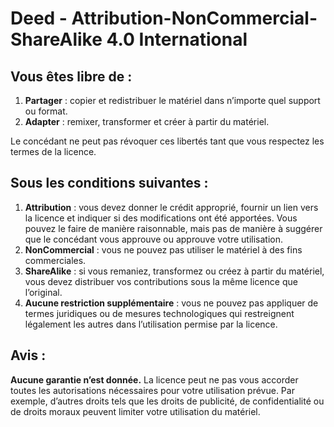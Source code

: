 # Deed - Attribution-NonCommercial-ShareAlike 4.0 International

## Vous êtes libre de :
1. **Partager** : copier et redistribuer le matériel dans n’importe quel support ou format.
2. **Adapter** : remixer, transformer et créer à partir du matériel.

Le concédant ne peut pas révoquer ces libertés tant que vous respectez les termes de la licence.

## Sous les conditions suivantes :
1. **Attribution** : vous devez donner le crédit approprié, fournir un lien vers la licence et indiquer si des modifications ont été apportées. Vous pouvez le faire de manière raisonnable, mais pas de manière à suggérer que le concédant vous approuve ou approuve votre utilisation.
2. **NonCommercial** : vous ne pouvez pas utiliser le matériel à des fins commerciales.
3. **ShareAlike** : si vous remaniez, transformez ou créez à partir du matériel, vous devez distribuer vos contributions sous la même licence que l’original.
4. **Aucune restriction supplémentaire** : vous ne pouvez pas appliquer de termes juridiques ou de mesures technologiques qui restreignent légalement les autres dans l’utilisation permise par la licence.

## Avis :
__**Aucune garantie n’est donnée.**__ 
La licence peut ne pas vous accorder toutes les autorisations nécessaires pour votre utilisation prévue. 
Par exemple, d’autres droits tels que les droits de publicité, de confidentialité ou de droits moraux peuvent limiter votre utilisation du matériel.
